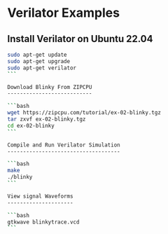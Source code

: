 Verilator Examples
==================


 Install Verilator on Ubuntu 22.04
 ---------------------------------
 
 ````bash
 sudo apt-get update
 sudo apt-get upgrade
 sudo apt-get verilator
 ```
 
 Download Blinky From ZIPCPU
 ---------------------------

```bash
wget https://zipcpu.com/tutorial/ex-02-blinky.tgz
tar zxvf ex-02-blinky.tgz
cd ex-02-blinky
```

Compile and Run Verilator Simulation
------------------------------------

```bash
make
./blinky
```

View signal Waveforms
---------------------

```bash
gtkwave blinkytrace.vcd
```





 
 
 
 
